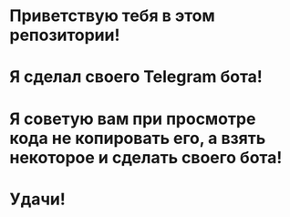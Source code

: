 # Приветствую тебя в этом репозитории! 
# Я сделал своего Telegram бота!
# Я советую вам при просмотре кода не копировать его, а взять некоторое и сделать своего бота!
# Удачи!
